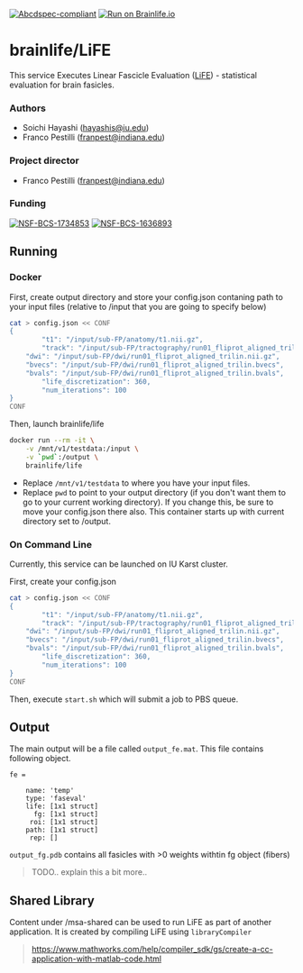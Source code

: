[![Abcdspec-compliant](https://img.shields.io/badge/ABCD_Spec-v1.1-green.svg)](https://github.com/brain-life/abcd-spec)
[![Run on Brainlife.io](https://img.shields.io/badge/Brainlife-bl.app.1-blue.svg)](https://doi.org/10.25663/bl.app.1)

# brainlife/LiFE

This service Executes Linear Fascicle Evaluation ([LiFE](https://github.com/brain-life/life-1)) - statistical evaluation for brain fasicles.

### Authors
- Soichi Hayashi (hayashis@iu.edu)
- Franco Pestilli (franpest@indiana.edu)

### Project director
- Franco Pestilli (franpest@indiana.edu)

### Funding 
[![NSF-BCS-1734853](https://img.shields.io/badge/NSF_BCS-1734853-blue.svg)](https://nsf.gov/awardsearch/showAward?AWD_ID=1734853)
[![NSF-BCS-1636893](https://img.shields.io/badge/NSF_BCS-1636893-blue.svg)](https://nsf.gov/awardsearch/showAward?AWD_ID=1636893)

## Running 

### Docker

First, create output directory and store your config.json contaning path to your input files (relative to /input that you are going to specify below)

```bash
cat > config.json << CONF
{
        "t1": "/input/sub-FP/anatomy/t1.nii.gz",
        "track": "/input/sub-FP/tractography/run01_fliprot_aligned_trilin_csd_lmax10_wm_SD_PROB-NUM01-500000.tck",
	"dwi": "/input/sub-FP/dwi/run01_fliprot_aligned_trilin.nii.gz",
	"bvecs": "/input/sub-FP/dwi/run01_fliprot_aligned_trilin.bvecs",
	"bvals": "/input/sub-FP/dwi/run01_fliprot_aligned_trilin.bvals",
        "life_discretization": 360,
        "num_iterations": 100
}
CONF
```

Then, launch brainlife/life

```bash
docker run --rm -it \
	-v /mnt/v1/testdata:/input \
	-v `pwd`:/output \
	brainlife/life
```

* Replace `/mnt/v1/testdata` to where you have your input files. 
* Replace `pwd` to point to your output directory (if you don't want them to go to your current working directory). If you change this, be sure to move your config.json there also. This container starts up with current directory set to /output.

### On Command Line

Currently, this service can be launched on IU Karst cluster.

First, create your config.json

```bash
cat > config.json << CONF
{
        "t1": "/input/sub-FP/anatomy/t1.nii.gz",
        "track": "/input/sub-FP/tractography/run01_fliprot_aligned_trilin_csd_lmax10_wm_SD_PROB-NUM01-500000.tck",
	"dwi": "/input/sub-FP/dwi/run01_fliprot_aligned_trilin.nii.gz",
	"bvecs": "/input/sub-FP/dwi/run01_fliprot_aligned_trilin.bvecs",
	"bvals": "/input/sub-FP/dwi/run01_fliprot_aligned_trilin.bvals",
        "life_discretization": 360,
        "num_iterations": 100
}
CONF
```

Then, execute `start.sh` which will submit a job to PBS queue.

## Output

The main output will be a file called `output_fe.mat`. This file contains following object.

```
fe = 

    name: 'temp'
    type: 'faseval'
    life: [1x1 struct]
      fg: [1x1 struct]
     roi: [1x1 struct]
    path: [1x1 struct]
     rep: []
```

`output_fg.pdb` contains all fasicles with >0 weights withtin fg object (fibers)

> TODO.. explain this a bit more..

## Shared Library

Content under /msa-shared can be used to run LiFE as part of another application. It is created by compiling LiFE using `libraryCompiler`
> https://www.mathworks.com/help/compiler_sdk/gs/create-a-cc-application-with-matlab-code.html

